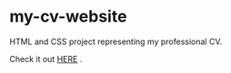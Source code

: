 # my-cv-website
HTML and CSS project representing my professional CV.

Check it out [HERE](sabados-dan-resume.netlify.app) .
